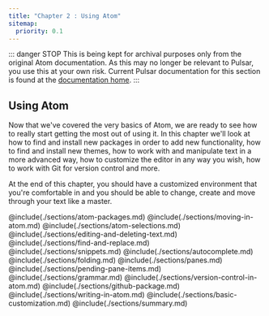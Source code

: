```yaml
---
title: "Chapter 2 : Using Atom"
sitemap:
  priority: 0.1
---
```


::: danger STOP
This is being kept for archival purposes only from the original Atom
documentation. As this may no longer be relevant to Pulsar, you use this at
your own risk. Current Pulsar documentation for this section is found at the
[documentation home](/docs/launch-manual/getting-started).
:::

## Using Atom

Now that we've covered the very basics of Atom, we are ready to see how to really start getting the most out of using it. In this chapter we'll look at how to find and install new packages in order to add new functionality, how to find and install new themes, how to work with and manipulate text in a more advanced way, how to customize the editor in any way you wish, how to work with Git for version control and more.

At the end of this chapter, you should have a customized environment that you're comfortable in and you should be able to change, create and move through your text like a master.

@include(./sections/atom-packages.md)
@include(./sections/moving-in-atom.md)
@include(./sections/atom-selections.md)
@include(./sections/editing-and-deleting-text.md)
@include(./sections/find-and-replace.md)
@include(./sections/snippets.md)
@include(./sections/autocomplete.md)
@include(./sections/folding.md)
@include(./sections/panes.md)
@include(./sections/pending-pane-items.md)
@include(./sections/grammar.md)
@include(./sections/version-control-in-atom.md)
@include(./sections/github-package.md)
@include(./sections/writing-in-atom.md)
@include(./sections/basic-customization.md)
@include(./sections/summary.md)

